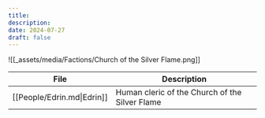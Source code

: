 ```yaml
---
title: 
description: 
date: 2024-07-27
draft: false
---
```

![[_assets/media/Factions/Church of the Silver Flame.png]]
<!-- QueryToSerialize: TABLE description as "Description" FROM "People" WHERE faction = "Church of the Silver Flame" -->
<!-- SerializedQuery: TABLE description as "Description" FROM "People" WHERE faction = "Church of the Silver Flame" -->

| File                       | Description                                    |
| -------------------------- | ---------------------------------------------- |
| [[People/Edrin.md\|Edrin]] | Human cleric of the Church of the Silver Flame |
<!-- SerializedQuery END -->
